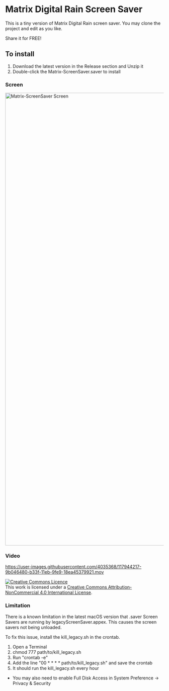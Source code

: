 # Matrix Digital Rain Screen Saver

This is a tiny version of Matrix Digital Rain screen saver.
You may clone the project and edit as you like.

Share it for FREE!

## To install
1. Download the latest version in the Release section and Unzip it
2. Double-click the Matrix-ScreenSaver.saver to install

### Screen
<img width="1440" alt="Matrix-ScreenSaver Screen" src="https://user-images.githubusercontent.com/4035368/117927120-5c18e380-b32c-11eb-8e84-75584aa29518.png">

### Video
https://user-images.githubusercontent.com/4035368/117944217-9b046480-b33f-11eb-9fe9-18ea45379921.mov





[![Creative Commons Licence](https://i.creativecommons.org/l/by-nc/4.0/88x31.png)](http://creativecommons.org/licenses/by-nc/4.0/)  
This work is licensed under a [Creative Commons Attribution-NonCommercial 4.0 International License](http://creativecommons.org/licenses/by-nc/4.0/).

### Limitation
There is a known limitation in the latest macOS version that .saver Screen Savers are running by legacyScreenSaver.appex. This causes the screen savers not being unloaded.

To fix this issue, install the kill_legacy.sh in the crontab.
1. Open a Terminal
2. chmod 777 path/to/kill_legacy.sh
3. Run "crontab -e"
4. Add the line "00 * * * * path/to/kill_legacy.sh" and save the crontab
5. It should run the kill_legacy.sh every hour

* You may also need to enable Full Disk Access in System Preference -> Privacy & Security
